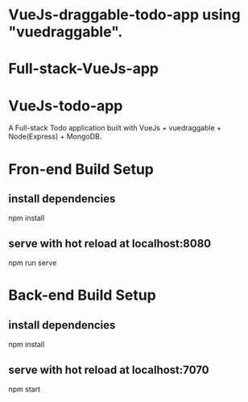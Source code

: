 # VueJs-draggable-todo-app using "vuedraggable".
# Full-stack-VueJs-app
# VueJs-todo-app


A Full-stack Todo application built with VueJs + vuedraggable + Node(Express) + MongoDB.

# Fron-end Build Setup

## install dependencies
npm install

## serve with hot reload at localhost:8080
npm run serve


# Back-end Build Setup

## install dependencies
npm install

## serve with hot reload at localhost:7070
npm start
